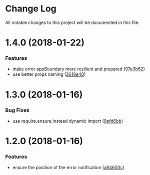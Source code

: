 # Change Log

All notable changes to this project will be documented in this file.

<a name="1.4.0"></a>
# 1.4.0 (2018-01-22)


### Features

* make error appBoundary more resilient and prepared ([97a3b62](https://github.com/SUI-Components/sui-components/commit/97a3b62))
* use better props naming ([2618e40](https://github.com/SUI-Components/sui-components/commit/2618e40))



<a name="1.3.0"></a>
# 1.3.0 (2018-01-16)


### Bug Fixes

* use require.ensure instead dynamic import ([9efd6bb](https://github.com/SUI-Components/sui-components/commit/9efd6bb))



<a name="1.2.0"></a>
# 1.2.0 (2018-01-16)


### Features

* ensure the position of the error notification ([a84600c](https://github.com/SUI-Components/sui-components/commit/a84600c))



